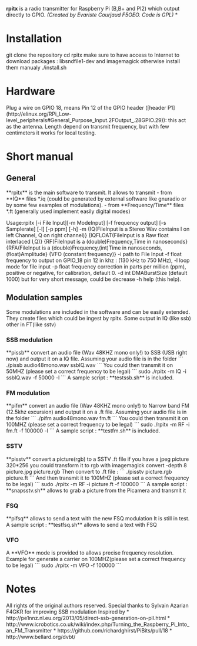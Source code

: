 **rpitx** is a radio transmitter for Raspberry Pi (B,B+ and PI2) which output directly to GPIO. 
*(Created by Evariste Courjaud F5OEO. Code is GPL)*
*
<h1> Installation </h1>
git clone the repository
cd rpitx
make sure to have access to Internet to download packages : libsndfile1-dev and imagemagick otherwise install them manualy
./install.sh

<h1>Hardware</h1>
Plug a wire on GPIO 18, means Pin 12 of the GPIO header ([header P1](http://elinux.org/RPi_Low-level_peripherals#General_Purpose_Input.2FOutput_.28GPIO.29)): this act as the antenna. Length depend on transmit frequency, but with few centimeters it works for local testing.

<h1>Short manual</h1>

<h2> General </h2>
**rpitx** is the main software to transmit. It allows to transmit 
	- from **IQ** files *.iq (could be generated by external software like gnuradio or by some few examples of modulations).
	- from **Frequency/Time** files *.ft (generally used implement easily digital modes)  

Usage:rpitx [-i File Input][-m ModeInput] [-f frequency output] [-s Samplerate] [-l] [-p ppm] [-h] 
-m            {IQ(FileInput is a Stereo Wav contains I on left Channel, Q on right channel)}
              {IQFLOAT(FileInput is a Raw float interlaced I,Q)}
              {RF(FileInput is a (double)Frequency,Time in nanoseconds}
       	      {RFA(FileInput is a (double)Frequency,(int)Time in nanoseconds,(float)Amplitude}
	      {VFO (constant frequency)}
-i            path to File Input 
-f float      frequency to output on GPIO_18 pin 12 in khz : (130 kHz to 750 MHz),
-l            loop mode for file input
-p float      frequency correction in parts per million (ppm), positive or negative, for calibration, default 0.
-d int 	      DMABurstSize (default 1000) but for very short message, could be decrease
-h            help (this help).

<h2> Modulation samples </h2>
Some modulations are included in the software and can be easily extended. They create files which could be ingest by rpitx.
Some output in IQ (like ssb) other in FT(like sstv)
<h3> SSB modulation </h3>
**pissb** convert an audio file (Wav 48KHZ mono only!) to SSB (USB right now) and output it on a IQ file.
Assuming your audio file is in the folder
```
./pissb audio48mono.wav ssbIQ.wav
```
You could then transmit it on 50MHZ (please set a correct frequency to be legal)
```
sudo ./rpitx -m IQ -i ssbIQ.wav -f 50000 -l
```
A sample script : **testssb.sh** is included.
<h3> FM modulation </h3>
**pifm** convert an audio file (Wav 48KHZ mono only!) to Narrow band FM (12.5khz excursion) and output it on a .ft file.
Assuming your audio file is in the folder
```
./pifm audio48mono.wav fm.ft
```
You could then transmit it on 100MHZ (please set a correct frequency to be legal)
```
sudo ./rpitx -m RF -i fm.ft -f 100000 -l
```
A sample script : **testfm.sh** is included.
<h3> SSTV </h3>
**pisstv** convert a picture(rgb) to a SSTV .ft file
if you have a jpeg picture 320*256 you could transform it to rgb with imagemagick
convert -depth 8 picture.jpg picture.rgb
Then convert to .ft file :
```
./pisstv picture.rgb picture.ft
```
And then transmit it to 100MHZ (please set a correct frequency to be legal)
```
sudo ./rpitx -m RF -i picture.ft -f 100000
```
A sample script : **snapsstv.sh** allows to grab a picture from the Picamera and transmit it
<h3> FSQ </h3>
**pifsq** allows to send a text with the new FSQ modulation
It is still in test.
A sample script : **testfsq.sh** allows to send a text with FSQ
<h3> VFO </h3>
A **VFO** mode is provided to allows precise frequency resolution.
Example for generate a carrier on 100MHZ(please set a correct frequency to be legal)
```
sudo ./rpitx -m VFO -f 100000
```
<h1> Notes </h1>
All rights of the original authors reserved.
Special thanks to Sylvain Azarian F4GKR for improving SSB modulation
Inspired by 
* http://pe1nnz.nl.eu.org/2013/05/direct-ssb-generation-on-pll.html
* http://www.icrobotics.co.uk/wiki/index.php/Turning_the_Raspberry_Pi_Into_an_FM_Transmitter
* https://github.com/richardghirst/PiBits/pull/18
* http://www.bellard.org/dvbt/



